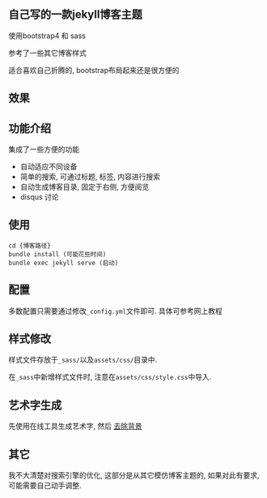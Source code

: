 ## 自己写的一款jekyll博客主题

使用bootstrap4 和 sass

参考了一些其它博客样式

适合喜欢自己折腾的, bootstrap布局起来还是很方便的

## 效果


## 功能介绍

集成了一些方便的功能

- 自动适应不同设备
- 简单的搜索, 可通过标题, 标签, 内容进行搜索
- 自动生成博客目录, 固定于右侧, 方便阅览
- disqus 讨论 

## 使用

    cd {博客路径}
    bundle install (可能花些时间)
    bundle exec jekyll serve (启动)
    
## 配置

多数配置只需要通过修改`_config.yml`文件即可.
具体可参考网上教程


## 样式修改

样式文件存放于`_sass/`以及`assets/css/`目录中.

在`_sass`中新增样式文件时, 注意在`assets/css/style.css`中导入.

## 艺术字生成

先使用在线工具生成艺术字, 然后
[去除背景](https://onlinepngtools.com/create-transparent-png)

## 其它

我不大清楚对搜索引擎的优化, 这部分是从其它模仿博客主题的, 
如果对此有要求, 可能需要自己动手调整.

